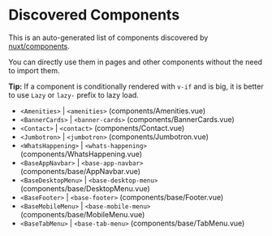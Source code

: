 # Discovered Components

This is an auto-generated list of components discovered by [nuxt/components](https://github.com/nuxt/components).

You can directly use them in pages and other components without the need to import them.

**Tip:** If a component is conditionally rendered with `v-if` and is big, it is better to use `Lazy` or `lazy-` prefix to lazy load.

- `<Amenities>` | `<amenities>` (components/Amenities.vue)
- `<BannerCards>` | `<banner-cards>` (components/BannerCards.vue)
- `<Contact>` | `<contact>` (components/Contact.vue)
- `<Jumbotron>` | `<jumbotron>` (components/Jumbotron.vue)
- `<WhatsHappening>` | `<whats-happening>` (components/WhatsHappening.vue)
- `<BaseAppNavbar>` | `<base-app-navbar>` (components/base/AppNavbar.vue)
- `<BaseDesktopMenu>` | `<base-desktop-menu>` (components/base/DesktopMenu.vue)
- `<BaseFooter>` | `<base-footer>` (components/base/Footer.vue)
- `<BaseMobileMenu>` | `<base-mobile-menu>` (components/base/MobileMenu.vue)
- `<BaseTabMenu>` | `<base-tab-menu>` (components/base/TabMenu.vue)

